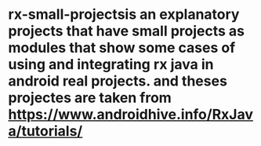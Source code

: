 # rx-small-projectsis an explanatory projects that have small projects as modules that show some cases of using and integrating rx java in android real projects. and theses projectes are taken from https://www.androidhive.info/RxJava/tutorials/ 
